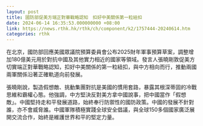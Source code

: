 ```yaml
---
layout: post
title: 國防部促美方端正對華戰略認知　扣好中美關係第一粒紐扣
date: 2024-06-14 16:35:53.000000000 +08:00
link: https://news.rthk.hk/rthk/ch/component/k2/1757444-20240614.htm
categories: rthk
---
```


在北京，國防部回應美國眾議院預算委員會公布2025財年軍事預算草案，調整增加180億美元用於對抗中國及其他實力相近的國家等領域。發言人張曉剛敦促美方切實端正對華戰略認知，扣好中美關係的第一粒紐扣，與中方相向而行，推動兩國兩軍關係沿著正確軌道向前發展。

張曉剛說，製造假想敵、挑動集團對抗是美國的慣用套路，暴露其根深蒂固的冷戰思維和霸權心態。他強調，中方堅決反對美方拿中國說事，把中國當作「假想敵」。中國堅持走和平發展道路，始終奉行防禦性的國防政策。中國的發展不針對誰，亦不會威脅誰。中國軍隊積極實踐全球安全倡議，與全球150多個國家廣泛展開交流合作，始終是維護世界和平的堅定力量。
